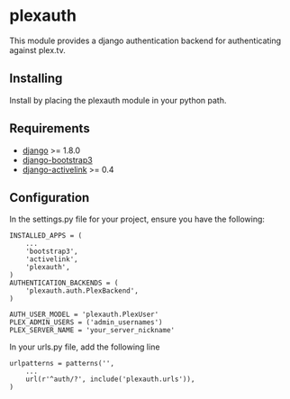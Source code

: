 plexauth
========

This module provides a django authentication backend for authenticating against plex.tv.

Installing
----------

Install by placing the plexauth module in your python path.

Requirements
------------
* [django](https://github.com/django/django) >= 1.8.0
* [django-bootstrap3](https://github.com/dyve/django-bootstrap3)
* [django-activelink](https://github.com/j4mie/django-activelink) >= 0.4


Configuration
-------------

In the settings.py file for your project, ensure you have the following:

```
INSTALLED_APPS = (
	...
	'bootstrap3',
	'activelink',
	'plexauth',
)
AUTHENTICATION_BACKENDS = (
    'plexauth.auth.PlexBackend',
)

AUTH_USER_MODEL = 'plexauth.PlexUser'
PLEX_ADMIN_USERS = ('admin_usernames')
PLEX_SERVER_NAME = 'your_server_nickname'
```

In your urls.py file, add the following line

```
urlpatterns = patterns('',
	...
	url(r'^auth/?', include('plexauth.urls')),
)
```
